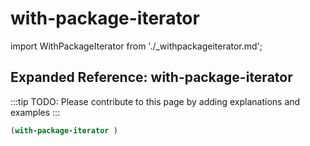 # with-package-iterator

import WithPackageIterator from './_withpackageiterator.md';

<WithPackageIterator />

## Expanded Reference: with-package-iterator

:::tip
TODO: Please contribute to this page by adding explanations and examples
:::

```lisp
(with-package-iterator )
```

